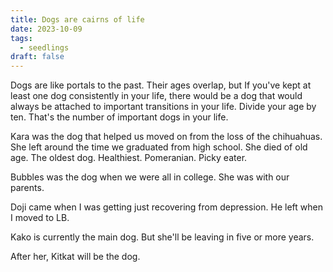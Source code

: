 ```yaml
---
title: Dogs are cairns of life
date: 2023-10-09
tags:
  - seedlings
draft: false
---
```

Dogs are like portals to the past.
Their ages overlap, but If you've kept at least one dog consistently in your life, there would be a dog that would always be attached to important transitions in your life.
Divide your age by ten. That's the number of important dogs in your life.

Kara was the dog that helped us moved on from the loss of the chihuahuas. She left around the time we graduated from high school. She died of old age. The oldest dog. Healthiest. Pomeranian. Picky eater.

Bubbles was the dog when we were all in college. She was with our parents.

Doji came when I was getting just recovering from depression. He left when I moved to LB.

Kako is currently the main dog. But she'll be leaving in five or more years.

After her, Kitkat will be the dog.